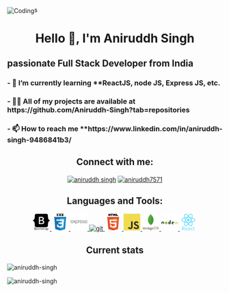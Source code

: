 <img align="center" display="inline-block" width="100%" height="400px" alt="Coding" width="400" src="https://cdn.dribbble.com/users/1162077/screenshots/3848914/programmer.gif"/>s
<h1 align="center">Hello 👋, I'm Aniruddh Singh</h1>
<h2> passionate Full Stack Developer from India</h2>

<h3 align="left">- 🌱 I’m currently learning **ReactJS, node JS, Express JS, etc.</h3>

<h3 align="left">- 👨‍💻 All of my projects are available at https://github.com/Aniruddh-Singh?tab=repositories</h3>

<h3 align="left">- 📫 How to reach me **https://www.linkedin.com/in/aniruddh-singh-9486841b3/</h3>

<h2 align="center">Connect with me:</h2>
<p align="center">
<a href="https://linkedin.com/in/aniruddh singh" target="blank"><img align="center" src="https://raw.githubusercontent.com/rahuldkjain/github-profile-readme-generator/master/src/images/icons/Social/linked-in-alt.svg" alt="aniruddh singh" height="30" width="40" /></a>
<a href="https://instagram.com/aniruddh7571" target="blank"><img align="center" src="https://raw.githubusercontent.com/rahuldkjain/github-profile-readme-generator/master/src/images/icons/Social/instagram.svg" alt="aniruddh7571" height="30" width="40" /></a>
</p>
<h2 align="center"></h2>

<h2 align="center">Languages and Tools:</h2>
<p align="center"> <a href="https://getbootstrap.com" target="_blank" rel="noreferrer"> <img src="https://raw.githubusercontent.com/devicons/devicon/master/icons/bootstrap/bootstrap-plain-wordmark.svg" alt="bootstrap" width="40" height="40"/> </a> <a href="https://www.w3schools.com/css/" target="_blank" rel="noreferrer"> <img src="https://raw.githubusercontent.com/devicons/devicon/master/icons/css3/css3-original-wordmark.svg" alt="css3" width="40" height="40"/> </a> <a href="https://expressjs.com" target="_blank" rel="noreferrer"> <img src="https://raw.githubusercontent.com/devicons/devicon/master/icons/express/express-original-wordmark.svg" alt="express" width="40" height="40"/> </a> <a href="https://git-scm.com/" target="_blank" rel="noreferrer"> <img src="https://www.vectorlogo.zone/logos/git-scm/git-scm-icon.svg" alt="git" width="40" height="40"/> </a> <a href="https://www.w3.org/html/" target="_blank" rel="noreferrer"> <img src="https://raw.githubusercontent.com/devicons/devicon/master/icons/html5/html5-original-wordmark.svg" alt="html5" width="40" height="40"/> </a> <a href="https://developer.mozilla.org/en-US/docs/Web/JavaScript" target="_blank" rel="noreferrer"> <img src="https://raw.githubusercontent.com/devicons/devicon/master/icons/javascript/javascript-original.svg" alt="javascript" width="40" height="40"/> </a> <a href="https://www.mongodb.com/" target="_blank" rel="noreferrer"> <img src="https://raw.githubusercontent.com/devicons/devicon/master/icons/mongodb/mongodb-original-wordmark.svg" alt="mongodb" width="40" height="40"/> </a> <a href="https://nodejs.org" target="_blank" rel="noreferrer"> <img src="https://raw.githubusercontent.com/devicons/devicon/master/icons/nodejs/nodejs-original-wordmark.svg" alt="nodejs" width="40" height="40"/> </a> <a href="https://reactjs.org/" target="_blank" rel="noreferrer"> <img src="https://raw.githubusercontent.com/devicons/devicon/master/icons/react/react-original-wordmark.svg" alt="react" width="40" height="40"/> </a> </p>

<h2 align="center"></h2>

<h2 align="center">Current stats</h2>

<span><img align="center" src="https://github-readme-stats.vercel.app/api/top-langs?username=aniruddh-singh&show_icons=true&theme=dark&locale=en&layout=compact" alt="aniruddh-singh" /></span><br>

<span><img align="center" src="https://github-readme-streak-stats.herokuapp.com/?user=aniruddh-singh&theme=dark" alt="aniruddh-singh" /></span>

